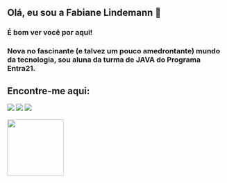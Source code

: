 ## Olá, eu sou a Fabiane Lindemann 👋
### É bom ver você por aqui!
### Nova no fascinante (e talvez um pouco amedrontante) mundo da tecnologia, sou aluna da turma de JAVA do Programa Entra21.
## Encontre-me aqui:

<div>
  <a href="https://www.linkedin.com/in/fabiane-lindemann" target="_blank"><img src="https://img.shields.io/badge/LinkedIn-0077B5?style=for-the-badge&logo=linkedin&logoColor=white" target"_blank"></a>
  <a href = "mailto:fabianelindemann@gmail.com"><img src="https://img.shields.io/badge/Gmail-D14836?style=for-the-badge&logo=gmail&logoColor=white" target="_blank"></a>
  <a href="https://www.instagram.com/flindemann1/" target="_blank"><img src="https://img.shields.io/badge/Instagram-E4405F?style=for-the-badge&logo=instagram&logoColor=white" target"_blank"></a>
  </div>
  <br>
<div>
  <img height="130em" src="https://github-readme-stats.vercel.app/api/top-langs/?username=fabianelindemann&layout=compact&langs_count=16&theme=tokyonight"/_>
  </div>
